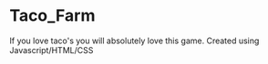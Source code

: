 # Taco_Farm
If you love taco's you will absolutely love this game. Created using Javascript/HTML/CSS
